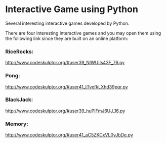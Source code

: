 # Interactive Game using Python
Several interesting interactive games developed by Python.

There are four interesting interactive games and you may open them using the following link since they are built on an online platform:

### RiceRocks:
http://www.codeskulptor.org/#user39_NlWUIIs43F_76.py

### Pong:
http://www.codeskulptor.org/#user41_tTvefkLXhd39pqr.py

### BlackJack:
http://www.codeskulptor.org/#user39_huPIFmJ6UJ_16.py

### Memory:
http://www.codeskulptor.org/#user41_aC5ZKCxVL0yJbDe.py
